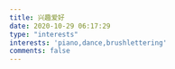 ```yaml
---
title: 兴趣爱好
date: 2020-10-29 06:17:29
type: "interests"
interests: 'piano,dance,brushlettering'
comments: false
---
```

